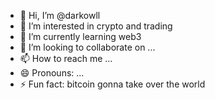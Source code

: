 - 👋 Hi, I’m @darkowll
- 👀 I’m interested in crypto and trading 
- 🌱 I’m currently learning web3
- 💞️ I’m looking to collaborate on ... 
- 📫 How to reach me ...
- 😄 Pronouns: ...
- ⚡ Fun fact: bitcoin gonna take over the world

<!---
darkowll/darkowll is a ✨ special ✨ repository because its `README.md` (this file) appears on your GitHub profile.
You can click the Preview link to take a look at your changes.
--->

